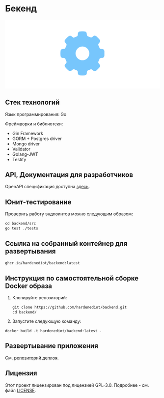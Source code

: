 # Бекенд

![Логотип](./image.png)

## Стек технологий

Язык программирования: Go

Фреймворки и библиотеки:

- Gin Framework
- GORM + Postgres driver
- Mongo driver
- Validator
- Golang-JWT
- Testify

## API, Документация для разработчиков

OpenAPI спецификация доступна [здесь](./openapi.yaml).

## Юнит-тестирование

Проверить работу эндпоинтов можно следующим образом:

```shell
cd backend/src
go test ./tests
```

## Ссылка на собранный контейнер для развертывания

```shell
ghcr.io/hardenediot/backend:latest
```

## Инструкция по самостоятельной сборке Docker образа

1. Клонируйте репозиторий:
   ```shell
   git clone https://github.com/hardenediot/backend.git
   cd backend/
   ```

2. Запустите следующую команду:

```shell
docker build -t hardenediot/backend:latest .
```

## Развертывание приложения

См. [репозиторий деплоя](https://github.com/hardenediot/deploy).

## Лицензия

Этот проект лицензирован под лицензией GPL-3.0. Подробнее - см. файл [LICENSE](./LICENSE).
